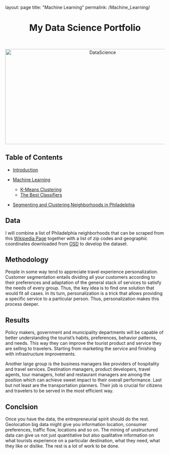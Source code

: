 layout: page
title: "Machine Learning"
permalink: /Machine_Learning/

<h1 align="center"> My Data Science Portfolio </h1> <br>
<p align="center">
  <a href="https://github.com/geniuslifedesign/Projects.github.io">
    <img alt="DataScience" title="DataScience" src="https://geniuslifedesign.github.io/Projects.github.io/data-visualization.png" width="600" height="300">
  </a>
</p>

<!-- START doctoc generated TOC please keep comment here to allow auto update -->
<!-- DON'T EDIT THIS SECTION, INSTEAD RE-RUN doctoc TO UPDATE -->

## Table of Contents
- [Introduction](#introduction)

- [Machine Learning](https://geniuslifedesign.github.io/Projects.github.io/Machine_Learning/)
  - [K-Means Clustering](https://geniuslifedesign.github.io/Projects.github.io/Machine_Learning/K-Means-Customer-Segmentation.ipynb)
  - [The Best Classifiers](https://geniuslifedesign.github.io/Projects.github.io/Machine_Learning/The-Best-Classifiers.ipynb)

- [Segmenting and Clustering Neighborhoods in Philadelphia](https://geniuslifedesign.github.io/Projects.github.io/Segmenting_and_Clustering_Neighborhoods_in_Philadelphia.ipynb)

## Data

I will combine a list of Philadelphia neighborhoods that can be scraped from this [Wikipedia Page](https://en.wikipedia.org/wiki/List_of_Philadelphia_neighborhoods) together with a list of zip codes and geographic coordinates downloaded from [OSD](https://public.opendatasoft.com/explore/dataset/us-zip-code-latitude-and-longitude/table/?refine.state=PA&q=philadelphia) to develop the dataset.

## Methodology

People in some way tend to appreciate travel experience personalization. Customer segmentation entails dividing all your customers according to their preferences and adaptation of the general stack of services to satisfy the needs of every group. Thus, the key idea is to find one solution that would fit all cases. In its turn, personalization is a trick that allows providing a specific service to a particular person. Thus, personalization makes this process deeper.

## Results

Policy makers, government and municipality departments will be capable of better understanding the tourist’s habits, preferences, behavior patterns, and needs. This way they can improve the tourist product and service they are selling to travelers. Starting from marketing the service and finishing with infrastructure improvements.

Another large group is the business managers like providers of hospitality and travel services. Destination managers, product developers, travel agents, tour managers, hotel and restaurant managers are among the position which can achieve sweet impact to their overall performance. Last but not least are the transportation planners. Their job is crucial for citizens and travelers to be served in the most efficient way.

## Conclsion

Once you have the data, the entrepreneurial spirit should do the rest. Geolocation big data might give you information location, consumer preferences, traffic flow, locations and so on. The mining of unstructured data can give us not just quantitative but also qualitative information on what tourists experience on a particular destination, what they need, what they like or dislike. The rest is a lot of work to be done.